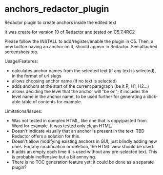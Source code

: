 # anchors_redactor_plugin
Redactor plugin to create anchors inside the edited text

It was create for version 10 of Redactor and tested on C5.7.4RC2

Please follow the INSTALL to add/register/enable the plugin in C5. Then, a new button having an anchor on it, should appear in Redactor. See attached screenshots too.

Usage/Features:
- calculates anchor names from the selected text (if any text is selected), in the format of url slugs
- allows choosing anchor name (if no text is selected)
- adds anchors at the start of the current paragraph (be it P, H1, H2...)
- allows deciding the level that the anchor will "be on"; it includes the level name in the anchor name, to be used further for generating a click-able table of contents for example.

Limitations/Issues:
- Was not tested in complex HTML, like one that is copy/pasted from Word for example. It was tested only clean HTML.
- Doesn't indicate visually that an anchor is present in the text. TBD Redactor offers a solution for this.
- Doesn't allow modifying existing anchors in GUI, just blindly adding new ones. For any modification or deletion, the HTML view should be used.
- It adds an empty <span></span> each time it is used without any pre-selected text. This is probably inoffensive but a bit annoying.
- There is no TOC generation feature yet; it could be done as a separate plugin?
